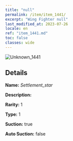 ```yaml
---
title: "null"
permalink: /item/item_1441/
excerpt: "Wing Fighter null"
last_modified_at: 2023-07-26
locale: en
ref: "item_1441.md"
toc: false
classes: wide
---
```



 ![Unknown_1441](/images/item/Settlement_star_p.png)



## Details

 **Name:** *Settlement_star* 

 **Description:** 

 **Rarity:** 1 

 **Type:** 1 

 **Suction:** true 

 **Auto Suction:** false 


